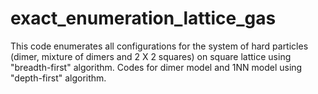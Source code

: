# exact_enumeration_lattice_gas
This code enumerates all configurations for the system of hard particles (dimer,  mixture of dimers and 2 X 2 squares) on square lattice using 
"breadth-first" algorithm. Codes for dimer model and 1NN model using "depth-first" algorithm.
